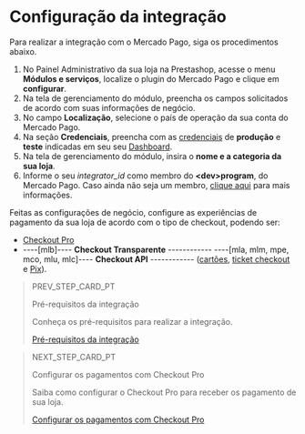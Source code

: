 # Configuração da integração
 
Para realizar a integração com o Mercado Pago, siga os procedimentos abaixo.
 
1. No Painel Administrativo da sua loja na Prestashop, acesse o menu **Módulos e serviços**, localize o plugin do Mercado Pago e clique em **configurar**.
2. Na tela de gerenciamento do módulo, preencha os campos solicitados de acordo com suas informações de negócio.
3. No campo **Localização**, selecione o país de operação da sua conta do Mercado Pago.
4. Na seção **Credenciais**, preencha com as [credenciais](/developers/pt/guides/credentials/credentials) de **produção** e **teste** indicadas em seu seu [Dashboard](/developers/pt/guides/additional-content/dashboard/introduction). 
5. Na tela de gerenciamento do módulo, insira o **nome e a categoria da sua loja**.
6. Informe o seu *integrator_id* como membro do **&lt;dev&gt;program**, do Mercado Pago. Caso ainda não seja um membro, [clique aqui](https://www.mercadopago[FAKER][URL][DOMAIN]/developers/pt/developer-program) para mais informações.
 
Feitas as configurações de negócio, configure as experiências de pagamento da sua loja de acordo com o tipo de checkout, podendo ser:

* [Checkout Pro](/developers/pt/docs/prestashop/payment-setup/cho-pro)
* ----[mlb]---- **Checkout Transparente** ------------ ----[mla, mlm, mpe, mco, mlu, mlc]---- **Checkout API** ------------ ([cartões](/developers/pt/docs/prestashop/payment-setup/cho-api/cards), [ticket checkout](/developers/pt/docs/prestashop/payment-setup/cho-api/ticket-checkout) e [Pix](/developers/pt/docs/prestashop/payment-setup/cho-api/pix)).

> PREV_STEP_CARD_PT
>
> Pré-requisitos da integração
>
> Conheça os pré-requisitos para realizar a integração.
>
> [Pré-requisitos da integração](/developers/pt/docs/prestashop/prerequisites)

> NEXT_STEP_CARD_PT
>
> Configurar os pagamentos com Checkout Pro
>
> Saiba como configurar o Checkout Pro para receber os pagamento de sua loja.
>
> [Configurar os pagamentos com Checkout Pro](/developers/pt/docs/prestashop/payment-setup/cho-pro)